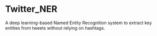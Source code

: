 # Twitter_NER
 A deep learning-based Named Entity Recognition system to extract key entities from tweets without relying on hashtags.
